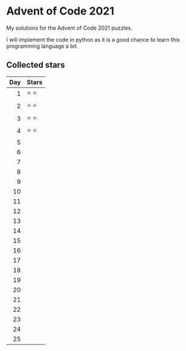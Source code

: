 # Advent of Code 2021
My solutions for the Advent of Code 2021 puzzles.

I will implement the code in python as it is a good chance to learn this programming language a bit.

## Collected stars

| Day    | Stars |
| -----: | ----- |
| 1      | :star: :star: |
| 2      | :star: :star: |
| 3      | :star: :star: |
| 4      | :star: :star: |
| 5      |  |
| 6      |  |
| 7      |  |
| 8      |  |
| 9      |  |
| 10     |  |
| 11     |  |
| 12     |  |
| 13     |  |
| 14     |  |
| 15     |  |
| 16     |  |
| 17     |  |
| 18     |  |
| 19     |  |
| 20     |  |
| 21     |  |
| 22     |  |
| 23     |  |
| 24     |  |
| 25     |  |